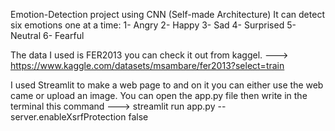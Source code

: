 Emotion-Detection project using CNN (Self-made Architecture)
It can detect six emotions one at a time: 1- Angry 2- Happy 3- Sad 4- Surprised 5- Neutral 6- Fearful

The data I used is FER2013 you can check it out from kaggel. ---> https://www.kaggle.com/datasets/msambare/fer2013?select=train

I used Streamlit to make a web page to and on it you can either use the web came or upload an image. You can open the app.py file then write in the terminal this command ---> streamlit run app.py --server.enableXsrfProtection false
